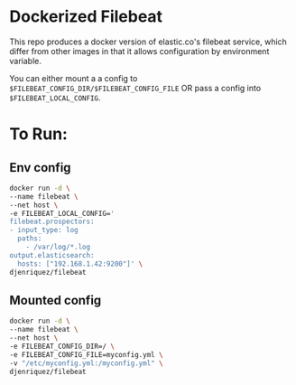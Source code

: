 # Dockerized Filebeat
This repo produces a docker version of elastic.co's filebeat service, which differ from other images in that it allows configuration by environment variable.

You can either mount a a config to `$FILEBEAT_CONFIG_DIR/$FILEBEAT_CONFIG_FILE` OR pass a config into `$FILEBEAT_LOCAL_CONFIG`.

# To Run:
## Env config
```sh
docker run -d \
--name filebeat \
--net host \
-e FILEBEAT_LOCAL_CONFIG='
filebeat.prospectors:
- input_type: log
  paths:
    - /var/log/*.log
output.elasticsearch:
  hosts: ["192.168.1.42:9200"]' \
djenriquez/filebeat
```

## Mounted config
```sh
docker run -d \
--name filebeat \
--net host \
-e FILEBEAT_CONFIG_DIR=/ \
-e FILEBEAT_CONFIG_FILE=myconfig.yml \
-v "/etc/myconfig.yml:/myconfig.yml" \
djenriquez/filebeat
```
